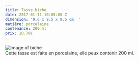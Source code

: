 ```yaml
---
title: Tasse biche
date: 2017-01-11 10:08:00 Z
dimension: '9.6 x 8.5 x 9.5 cm  '
matière: porcelaine
contenance: 200 ml
prix: 10.70€
---
```


  ![Image of biche](http://www.totalcadeau.com/photos/1151/19130-photo.jpg)  
Cette tasse est faite en porcelaine, elle peux contenir 200 ml. 